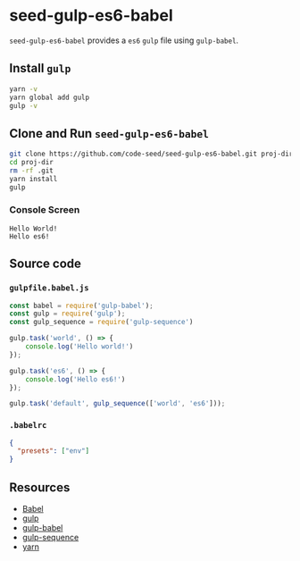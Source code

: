 # seed-gulp-es6-babel
`seed-gulp-es6-babel` provides a `es6` `gulp` file using `gulp-babel`.


## Install `gulp`

```bash
yarn -v
yarn global add gulp
gulp -v
```

## Clone and Run `seed-gulp-es6-babel`
```bash
git clone https://github.com/code-seed/seed-gulp-es6-babel.git proj-dir
cd proj-dir
rm -rf .git
yarn install
gulp
```

### Console Screen

```
Hello World!
Hello es6!
```

## Source code

### `gulpfile.babel.js`

```js
const babel = require('gulp-babel');
const gulp = require('gulp');
const gulp_sequence = require('gulp-sequence')

gulp.task('world', () => {
    console.log('Hello world!')
});

gulp.task('es6', () => {
    console.log('Hello es6!')
});

gulp.task('default', gulp_sequence(['world', 'es6']));
```

### `.babelrc`

```json
{
  "presets": ["env"]
}
```

## Resources
- [Babel](https://babeljs.io/)
- [gulp](https://gulpjs.com/)
- [gulp-babel](https://www.npmjs.com/package/gulp-babel)
- [gulp-sequence](https://www.npmjs.com/package/gulp-sequence)
- [yarn](https://yarnpkg.com)
